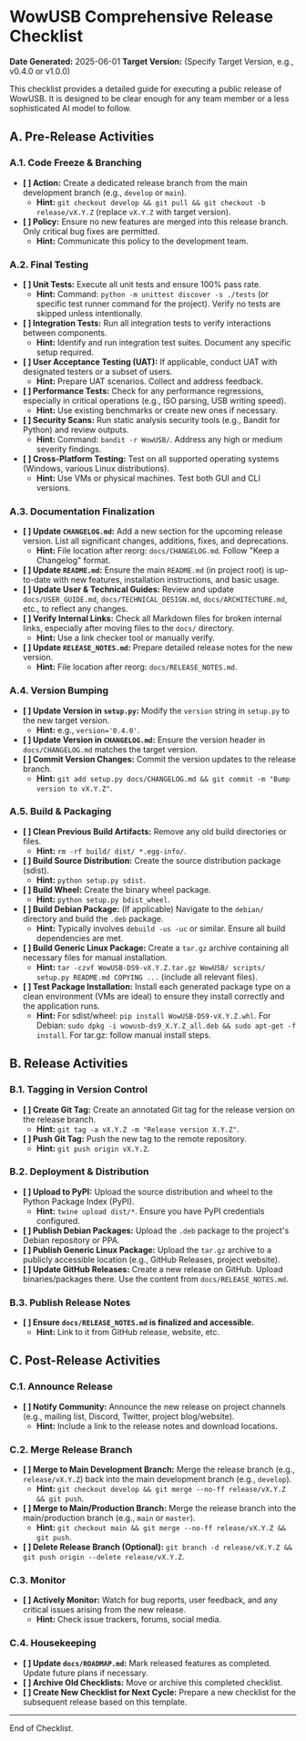 # WowUSB Comprehensive Release Checklist

**Date Generated:** 2025-06-01
**Target Version:** (Specify Target Version, e.g., v0.4.0 or v1.0.0)

This checklist provides a detailed guide for executing a public release of WowUSB. It is designed to be clear enough for any team member or a less sophisticated AI model to follow.

## A. Pre-Release Activities

### A.1. Code Freeze & Branching
- **[ ] Action:** Create a dedicated release branch from the main development branch (e.g., `develop` or `main`).
  - **Hint:** `git checkout develop && git pull && git checkout -b release/vX.Y.Z` (replace `vX.Y.Z` with target version).
- **[ ] Policy:** Ensure no new features are merged into this release branch. Only critical bug fixes are permitted.
  - **Hint:** Communicate this policy to the development team.

### A.2. Final Testing
- **[ ] Unit Tests:** Execute all unit tests and ensure 100% pass rate.
  - **Hint:** Command: `python -m unittest discover -s ./tests` (or specific test runner command for the project). Verify no tests are skipped unless intentionally.
- **[ ] Integration Tests:** Run all integration tests to verify interactions between components.
  - **Hint:** Identify and run integration test suites. Document any specific setup required.
- **[ ] User Acceptance Testing (UAT):** If applicable, conduct UAT with designated testers or a subset of users.
  - **Hint:** Prepare UAT scenarios. Collect and address feedback.
- **[ ] Performance Tests:** Check for any performance regressions, especially in critical operations (e.g., ISO parsing, USB writing speed).
  - **Hint:** Use existing benchmarks or create new ones if necessary.
- **[ ] Security Scans:** Run static analysis security tools (e.g., Bandit for Python) and review outputs.
  - **Hint:** Command: `bandit -r WowUSB/`. Address any high or medium severity findings.
- **[ ] Cross-Platform Testing:** Test on all supported operating systems (Windows, various Linux distributions).
  - **Hint:** Use VMs or physical machines. Test both GUI and CLI versions.

### A.3. Documentation Finalization
- **[ ] Update `CHANGELOG.md`:** Add a new section for the upcoming release version. List all significant changes, additions, fixes, and deprecations.
  - **Hint:** File location after reorg: `docs/CHANGELOG.md`. Follow "Keep a Changelog" format.
- **[ ] Update `README.md`:** Ensure the main `README.md` (in project root) is up-to-date with new features, installation instructions, and basic usage.
- **[ ] Update User & Technical Guides:** Review and update `docs/USER_GUIDE.md`, `docs/TECHNICAL_DESIGN.md`, `docs/ARCHITECTURE.md`, etc., to reflect any changes.
- **[ ] Verify Internal Links:** Check all Markdown files for broken internal links, especially after moving files to the `docs/` directory.
  - **Hint:** Use a link checker tool or manually verify.
- **[ ] Update `RELEASE_NOTES.md`:** Prepare detailed release notes for the new version.
  - **Hint:** File location after reorg: `docs/RELEASE_NOTES.md`.

### A.4. Version Bumping
- **[ ] Update Version in `setup.py`:** Modify the `version` string in `setup.py` to the new target version.
  - **Hint:** e.g., `version='0.4.0'`.
- **[ ] Update Version in `CHANGELOG.md`:** Ensure the version header in `docs/CHANGELOG.md` matches the target version.
- **[ ] Commit Version Changes:** Commit the version updates to the release branch.
  - **Hint:** `git add setup.py docs/CHANGELOG.md && git commit -m "Bump version to vX.Y.Z"`.

### A.5. Build & Packaging
- **[ ] Clean Previous Build Artifacts:** Remove any old build directories or files.
  - **Hint:** `rm -rf build/ dist/ *.egg-info/`.
- **[ ] Build Source Distribution:** Create the source distribution package (sdist).
  - **Hint:** `python setup.py sdist`.
- **[ ] Build Wheel:** Create the binary wheel package.
  - **Hint:** `python setup.py bdist_wheel`.
- **[ ] Build Debian Package:** (If applicable) Navigate to the `debian/` directory and build the `.deb` package.
  - **Hint:** Typically involves `debuild -us -uc` or similar. Ensure all build dependencies are met.
- **[ ] Build Generic Linux Package:** Create a `tar.gz` archive containing all necessary files for manual installation.
  - **Hint:** `tar -czvf WowUSB-DS9-vX.Y.Z.tar.gz WowUSB/ scripts/ setup.py README.md COPYING ...` (include all relevant files).
- **[ ] Test Package Installation:** Install each generated package type on a clean environment (VMs are ideal) to ensure they install correctly and the application runs.
  - **Hint:** For sdist/wheel: `pip install WowUSB-DS9-vX.Y.Z.whl`. For Debian: `sudo dpkg -i wowusb-ds9_X.Y.Z_all.deb && sudo apt-get -f install`. For tar.gz: follow manual install steps.

## B. Release Activities

### B.1. Tagging in Version Control
- **[ ] Create Git Tag:** Create an annotated Git tag for the release version on the release branch.
  - **Hint:** `git tag -a vX.Y.Z -m "Release version X.Y.Z"`.
- **[ ] Push Git Tag:** Push the new tag to the remote repository.
  - **Hint:** `git push origin vX.Y.Z`.

### B.2. Deployment & Distribution
- **[ ] Upload to PyPI:** Upload the source distribution and wheel to the Python Package Index (PyPI).
  - **Hint:** `twine upload dist/*`. Ensure you have PyPI credentials configured.
- **[ ] Publish Debian Packages:** Upload the `.deb` package to the project's Debian repository or PPA.
- **[ ] Publish Generic Linux Package:** Upload the `tar.gz` archive to a publicly accessible location (e.g., GitHub Releases, project website).
- **[ ] Update GitHub Releases:** Create a new release on GitHub. Upload binaries/packages there. Use the content from `docs/RELEASE_NOTES.md`.

### B.3. Publish Release Notes
- **[ ] Ensure `docs/RELEASE_NOTES.md` is finalized and accessible.**
  - **Hint:** Link to it from GitHub release, website, etc.

## C. Post-Release Activities

### C.1. Announce Release
- **[ ] Notify Community:** Announce the new release on project channels (e.g., mailing list, Discord, Twitter, project blog/website).
  - **Hint:** Include a link to the release notes and download locations.

### C.2. Merge Release Branch
- **[ ] Merge to Main Development Branch:** Merge the release branch (e.g., `release/vX.Y.Z`) back into the main development branch (e.g., `develop`).
  - **Hint:** `git checkout develop && git merge --no-ff release/vX.Y.Z && git push`.
- **[ ] Merge to Main/Production Branch:** Merge the release branch into the main/production branch (e.g., `main` or `master`).
  - **Hint:** `git checkout main && git merge --no-ff release/vX.Y.Z && git push`.
- **[ ] Delete Release Branch (Optional):** `git branch -d release/vX.Y.Z && git push origin --delete release/vX.Y.Z`.

### C.3. Monitor
- **[ ] Actively Monitor:** Watch for bug reports, user feedback, and any critical issues arising from the new release.
  - **Hint:** Check issue trackers, forums, social media.

### C.4. Housekeeping
- **[ ] Update `docs/ROADMAP.md`:** Mark released features as completed. Update future plans if necessary.
- **[ ] Archive Old Checklists:** Move or archive this completed checklist.
- **[ ] Create New Checklist for Next Cycle:** Prepare a new checklist for the subsequent release based on this template.

---
End of Checklist.